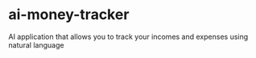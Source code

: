 # ai-money-tracker
AI application that allows you to track your incomes and expenses using natural language
